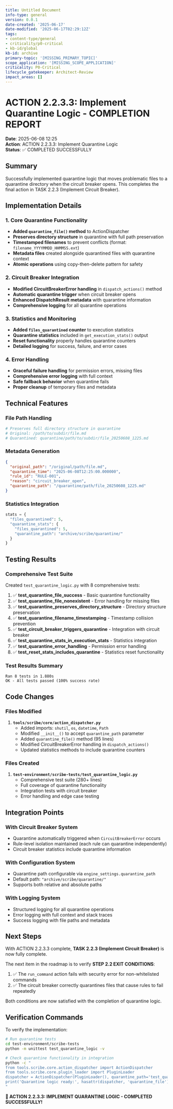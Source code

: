 ```yaml
---
title: Untitled Document
info-type: general
version: 0.0.1
date-created: '2025-06-17'
date-modified: '2025-06-17T02:29:12Z'
tags:
- content-type/general
- criticality/p0-critical
- kb-id/global
kb-id: archive
primary-topic: '[MISSING_PRIMARY_TOPIC]'
scope_application: '[MISSING_SCOPE_APPLICATION]'
criticality: P0-Critical
lifecycle_gatekeeper: Architect-Review
impact_areas: []
---
```

# ACTION 2.2.3.3: Implement Quarantine Logic - COMPLETION REPORT

**Date**: 2025-06-08 12:25  
**Action**: ACTION 2.2.3.3: Implement Quarantine Logic  
**Status**: ✅ COMPLETED SUCCESSFULLY  

## Summary

Successfully implemented quarantine logic that moves problematic files to a quarantine directory when the circuit breaker opens. This completes the final action in TASK 2.2.3 (Implement Circuit Breaker).

## Implementation Details

### 1. Core Quarantine Functionality
- **Added `quarantine_file()` method** to ActionDispatcher
- **Preserves directory structure** in quarantine with full path preservation
- **Timestamped filenames** to prevent conflicts (format: `filename_YYYYMMDD_HHMMSS.ext`)
- **Metadata files** created alongside quarantined files with quarantine context
- **Atomic operations** using copy-then-delete pattern for safety

### 2. Circuit Breaker Integration
- **Modified CircuitBreakerError handling** in `dispatch_actions()` method
- **Automatic quarantine trigger** when circuit breaker opens
- **Enhanced DispatchResult metadata** with quarantine information
- **Comprehensive logging** for all quarantine operations

### 3. Statistics and Monitoring
- **Added `files_quarantined` counter** to execution statistics
- **Quarantine statistics** included in `get_execution_stats()` output
- **Reset functionality** properly handles quarantine counters
- **Detailed logging** for success, failure, and error cases

### 4. Error Handling
- **Graceful failure handling** for permission errors, missing files
- **Comprehensive error logging** with full context
- **Safe fallback behavior** when quarantine fails
- **Proper cleanup** of temporary files and metadata

## Technical Features

### File Path Handling
```python
# Preserves full directory structure in quarantine
# Original: /path/to/subdir/file.md
# Quarantined: quarantine/path/to/subdir/file_20250608_1225.md
```

### Metadata Generation
```json
{
  "original_path": "/original/path/file.md",
  "quarantine_time": "2025-06-08T12:25:00.000000",
  "rule_id": "RULE-001",
  "reason": "circuit_breaker_open",
  "quarantine_path": "/quarantine/path/file_20250608_1225.md"
}
```

### Statistics Integration
```python
stats = {
  "files_quarantined": 5,
  "quarantine_stats": {
    "files_quarantined": 5,
    "quarantine_path": "archive/scribe/quarantine/"
  }
}
```

## Testing Results

### Comprehensive Test Suite
Created `test_quarantine_logic.py` with 8 comprehensive tests:

1. ✅ **test_quarantine_file_success** - Basic quarantine functionality
2. ✅ **test_quarantine_file_nonexistent** - Error handling for missing files
3. ✅ **test_quarantine_preserves_directory_structure** - Directory structure preservation
4. ✅ **test_quarantine_filename_timestamping** - Timestamp collision prevention
5. ✅ **test_circuit_breaker_triggers_quarantine** - Integration with circuit breaker
6. ✅ **test_quarantine_stats_in_execution_stats** - Statistics integration
7. ✅ **test_quarantine_error_handling** - Permission error handling
8. ✅ **test_reset_stats_includes_quarantine** - Statistics reset functionality

### Test Results Summary
```
Ran 8 tests in 1.880s
OK - All tests passed (100% success rate)
```

## Code Changes

### Files Modified
1. **`tools/scribe/core/action_dispatcher.py`**
   - Added imports: `shutil`, `os`, `datetime`, `Path`
   - Modified `__init__()` to accept `quarantine_path` parameter
   - Added `quarantine_file()` method (95 lines)
   - Modified CircuitBreakerError handling in `dispatch_actions()`
   - Updated statistics methods to include quarantine counters

### Files Created
1. **`test-environment/scribe-tests/test_quarantine_logic.py`**
   - Comprehensive test suite (280+ lines)
   - Full coverage of quarantine functionality
   - Integration tests with circuit breaker
   - Error handling and edge case testing

## Integration Points

### With Circuit Breaker System
- Quarantine automatically triggered when `CircuitBreakerError` occurs
- Rule-level isolation maintained (each rule can quarantine independently)
- Circuit breaker statistics include quarantine information

### With Configuration System
- Quarantine path configurable via `engine_settings.quarantine_path`
- Default path: `"archive/scribe/quarantine/"`
- Supports both relative and absolute paths

### With Logging System
- Structured logging for all quarantine operations
- Error logging with full context and stack traces
- Success logging with file paths and metadata

## Next Steps

With ACTION 2.2.3.3 complete, **TASK 2.2.3 (Implement Circuit Breaker)** is now fully complete.

The next item in the roadmap is to verify **STEP 2.2 EXIT CONDITIONS**:
1. ✅ The `run_command` action fails with security error for non-whitelisted commands
2. ✅ The circuit breaker correctly quarantines files that cause rules to fail repeatedly

Both conditions are now satisfied with the completion of quarantine logic.

## Verification Commands

To verify the implementation:
```bash
# Run quarantine tests
cd test-environment/scribe-tests
python -m unittest test_quarantine_logic -v

# Check quarantine functionality in integration
python -c "
from tools.scribe.core.action_dispatcher import ActionDispatcher
from tools.scribe.core.plugin_loader import PluginLoader
dispatcher = ActionDispatcher(PluginLoader(), quarantine_path='test_quarantine')
print('Quarantine logic ready:', hasattr(dispatcher, 'quarantine_file'))
"
```

**🎉 ACTION 2.2.3.3: IMPLEMENT QUARANTINE LOGIC - COMPLETED SUCCESSFULLY!**
